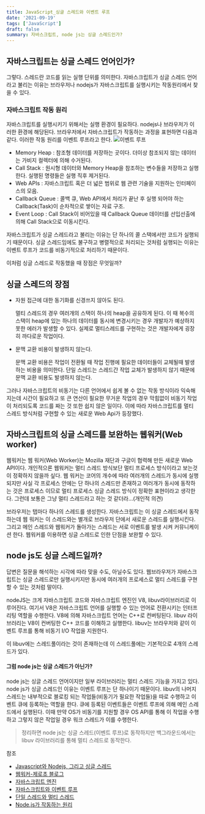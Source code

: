 ```yaml
---
title: JavaScript_싱글 스레드와 이벤트 루프
date: '2021-09-19'
tags: ['JavaScript']
draft: false
summary: 자바스크립트, node js는 싱글 스레드인가?
---
```


## 자바스크립트는 싱글 스레드 언어인가?

그렇다. 스레드란 코드를 읽는 실행 단위를 의미한다. 자바스크립트가 싱글 스레드 언어라고 불리는 이유는 브라우저나 nodejs가 자바스크립트를 실행시키는 작동원리에서 찾을 수 있다.

### 자바스크립트 작동 원리

자바스크립트를 실행시키기 위해서는 실행 환경이 필요하다. nodejs나 브라우저가 이러한 환경에 해당된다. 브라우저에서 자바스크립트가 작동하는 과정을 표현하면 다음과 같다. 이러한 작동 원리를 이벤트 루프라고 한다.
![이벤트 루프](https://miro.medium.com/max/1600/1*i9nTlOSPH3q-sCd5-WHg-g.png)

- Memory Heap : 참조형 데이터를 저장하는 곳이다. 더이상 참조되지 않는 데이터는 가비지 컬렉터에 의해 수거된다.
- Call Stack : 원시형 데이터와 Memory Heap을 참조하는 변수들을 저장하고 실행한다. 실행된 명령들은 실행 직후 제거된다.
- Web APIs : 자바스크립트 혹은 더 넓은 범위로 웹 관련 기술을 지원하는 인터페이스의 모음.
- Callback Queue : 콜백 큐, Web API에서 처리가 끝난 후 실행 되어야 하는 Callback(Task)이 순차적으로 쌓이는 자료 구조.
- Event Loop : Call Stack이 비어있을 때 Callback Queue 데이터를 선입선출에 의해 Call Stack으로 이동시킨다.

자바스크립트가 싱글 스레드라고 불리는 이유는 단 하나의 콜 스택에서만 코드가 실행되기 때문이다. 싱글 스레드임에도 불구하고 병렬적으로 처리되는 것처럼 실행되는 이유는 이벤트 루프가 코드를 비동기적으로 처리하기 때문이다.

이처럼 싱글 스레드로 작동했을 때 장점은 무엇일까?

## 싱글 스레드의 장점

- 자원 접근에 대한 동기화를 신경쓰지 않아도 된다.

  멀티 스레드의 경우 여러개의 스택이 하나의 heap을 공유하게 된다. 이 때 복수의 스택이 heap에 있는 하나의 데이터를 동시에 변경시키는 경우 개발자가 예상하지 못한 에러가 발생할 수 있다. 실제로 멀티스레드를 구현하는 것은 개발자에게 굉장히 까다로운 작업이다.

- 문맥 교환 비용이 발생하지 않는다.

  문맥 교환 비용은 작업이 전환될 때 작업 진행에 필요한 데이터들이 교체될때 발생하는 비용을 의미한다. 단일 스레드는 스레드간 작업 교체가 발생하지 않기 때문에 문맥 교환 비용도 발생하지 않는다.

그러나 자바스크립트의 비동기는 다른 언어에서 쉽게 볼 수 없는 작동 방식이라 익숙해지는데 시간이 필요하고 또 큰 연산이 필요한 무거운 작업의 경우 막힘없이 비동기 작업이 처리되도록 코드를 짜는 것 또한 쉽지 않은 일이다. 이에 따라 자바스크립트를 멀티 스레드 방식처럼 구현할 수 있는 새로운 Web Api가 등장했다.

## 자바스크립트의 싱글 스레드를 보완하는 웹워커(Web worker)

웹워커는 웹 워커(Web Worker)는 Mozilla 재단과 구글이 협력해 만든 새로운 Web API이다. 개인적으론 웹워커는 멀티 스레드 방식보단 멀티 프로세스 방식이라고 보는것이 정확하지 않을까 싶다. 웹 워커는 코어의 개수에 따라 여러개의 스레드가 동시에 실행되지만 사실 각 프로세스 안에는 단 하나의 스레드만 존재하고 여러개가 동시에 동작하는 것은 프로세스 이므로 멀티 프로세스 싱글 스레드 방식이 정확한 표현이라고 생각한다. 그런데 보통은 그냥 멀티 스레드라고 하는 것 같더라...(개인적 의견)

브라우저는 탭마다 하나의 스레드를 생성한다. 자바스크립트는 이 싱글 스레드에서 동작하는데 웹 워커는 이 스레드와는 별개로 브라우저 단에서 새로운 스레드를 실행시킨다. 그리고 메인 스레드와 웹워커가 돌아가는 스레드는 서로 이벤트를 발생 시켜 커뮤니케이션 한다. 웹워커를 이용하면 싱글 스레드로 인한 단점을 보완할 수 있다.

## node js도 싱글 스레드일까?

답변은 질문을 해석하는 시각에 따라 맞을 수도, 아닐수도 있다. 웹브라우저가 자바스크립트는 싱글 스레드로만 실행시키지만 동시에 여러개의 프로세스로 멀티 스레드를 구현할 수 있는 것처럼 말이다.

nodeJS는 크게 자바스크립트 코드와 자바스크립트 엔진인 V8, libuv라이브러리로 이루어진다. 여기서 V8은 자바스크립트 언어를 실행할 수 있는 언어로 전환시키는 인터프리팅 역할을 수행한다. V8에 의해 자바스크립트 언어는 C++로 컨버팅된다. libuv 라이브러리는 V8이 컨버팅한 C++ 코드를 이해하고 실행한다. libuv는 브라우저와 같이 이벤트 루프를 통해 비동기 I/O 작업을 지원한다.

이 libuv에는 스레드풀이라는 것이 존재하는데 이 스레드풀에는 기본적으로 4개의 스레드가 있다.

#### 그럼 node js는 싱글 스레드가 아닌가?

node js는 싱글 스레드 언어이지만 일부 라이브러리는 멀티 스레드 기능을 가지고 있다. node js가 싱글 스레드인 이유는 이벤트 루프는 단 하나이기 때문이다. libuv의 나머지 스레드는 내부적으로 블로킹 되는 작업들(비동기가 필요한 작업들)을 따로 수행하고 이벤트 큐에 등록하는 역할을 한다. 큐에 등록된 이벤트들은 이벤트 루프에 의해 메인 스레드에서 실행된다. 이때 만약 OS가 비동기를 지원할 경우 OS API를 통해 이 작업을 수행하고 그렇지 않은 작업일 경우 워크 스레드가 이를 수행한다.

> 정리하면 node js는 싱글 스레드(이벤트 루프)로 동작하지만 백그라운드에서는 libuv 라이브러리를 통해 멀티 스레드로 동작한다.

참조

- [Javascript와 Nodejs, 그리고 싱글 스레드](https://gyofeel.github.io/js/nodejs/web/Javascript%EC%99%80-Nodejs%EB%8A%94-%EB%AA%A8%EB%91%90-%EC%8B%B1%EA%B8%80-%EC%8A%A4%EB%A0%88%EB%93%9C%EC%97%90%EC%84%9C-%EC%8B%A4%ED%96%89%EB%90%98%EB%8A%94%EA%B0%80/)
- [웹워커-제로초 블로그](https://www.zerocho.com/category/HTML&DOM/post/5a85672158a199001b42ed9c)
- [자바스크립트 엔진](https://corock.tistory.com/467)
- [자바스크립트와 이벤트 루프](https://meetup.toast.com/posts/89)
- [단일 스레드와 멀티 스레드](https://beenlife.tistory.com/114)
- [Node.js가 작동하는 원리](https://buyandpray.tistory.com/81)

